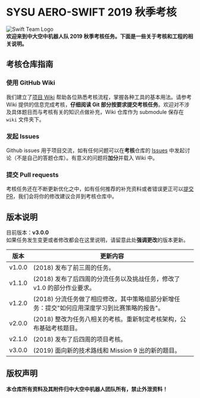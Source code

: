 # SYSU AERO-SWIFT 2019 秋季考核

![Swift Team Logo](https://github.com/SYSU-AERO-SWIFT/tutorial_2019/blob/master/logo.jpg)  
**欢迎来到中大空中机器人队 2019 秋季考核任务。下面是一些关于考核和工程的相关说明。**

## 考核仓库指南

### 使用 GitHub Wiki

我们建立了[项目 Wiki](https://github.com/SYSU-AERO-SWIFT/tutorial_2019/wiki) 帮助各位熟悉考核流程，掌握各种工具的基本用法。请参考 Wiki 提供的信息完成考核，**仔细阅读 Git 部分按要求提交考核任务**。欢迎对不涉及具体题目而与考核有关的知识点做补充，Wiki 仓库作为 submodule 保存在 `wiki` 文件夹下。

### 发起 Issues

Github issues 用于项目交流，如有任何问题可以在**考核**仓库的 [Issues](https://github.com/SYSU-AERO-SWIFT/tutorial_2019/issues) 中发起讨论（不是自己的答题仓库）。有意义的问题将**加分**并载入 Wiki 中。

### 提交 Pull requests

考核任务还在不断更新优化之中，如有任何推荐的补充资料或者错误更正可以[提交 PR](https://github.com/SYSU-AERO-SWIFT/tutorial_2019/pulls)，我们会将你的修改建议合并到考核仓库中。

## 版本说明

目前版本：**v3.0.0**  
如果任务发生变更或者修改都会在这里说明，请留意此处**强调更改**的版本更新。

|版本|更新内容|
|---|---|
|v1.0.0|(2018) 发布了前三周的任务。|
|v1.1.0|(2018) 发布了后四周的分流任务以及挑战任务，修改了 v1.0 的部分作业要求。|
|v1.2.0|(2018) 分流任务做了相应修改，其中策略组部分新增任务：提交"如何应用深度学习到比赛策略的报告"。|
|v2.0.0|(2018) 整改为任务八相关的考核。重新制定考核架构，公布基础考核题目。|
|v2.1.0|(2018) 发布了后四周的项目考核。|
|v3.0.0|(2019) 面向新的技术路线和 Mission 9 出的新的题目。|

## 版权声明

**本仓库所有资料及其附件归中大空中机器人团队所有，禁止外泄资料！**
